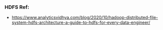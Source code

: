 ### HDFS Ref:
- https://www.analyticsvidhya.com/blog/2020/10/hadoop-distributed-file-system-hdfs-architecture-a-guide-to-hdfs-for-every-data-engineer/

